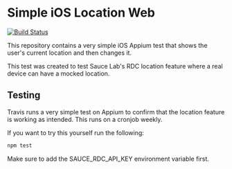 # Simple iOS Location Web
[![Build Status](https://travis-ci.com/enriquegh/SimpleIOSLocationWeb.svg?branch=master)](https://travis-ci.com/enriquegh/SimpleIOSLocationWeb)

This repository contains a very simple iOS Appium test that shows the user's current location and then changes it.

This test was created to test Sauce Lab's RDC location feature where a real device can have a mocked location.


## Testing
Travis runs a very simple test on Appium to confirm that the location feature is working as intended.
This runs on a cronjob weekly.

If you want to try this yourself run the following:

```bash
npm test
```
Make sure to add the SAUCE_RDC_API_KEY environment variable first.
